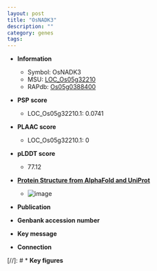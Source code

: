 ```yaml
---
layout: post
title: "OsNADK3"
description: ""
category: genes
tags: 
---
```


* **Information**  
    + Symbol: OsNADK3  
    + MSU: [LOC_Os05g32210](http://rice.plantbiology.msu.edu/cgi-bin/ORF_infopage.cgi?orf=LOC_Os05g32210)  
    + RAPdb: [Os05g0388400](http://rapdb.dna.affrc.go.jp/viewer/gbrowse_details/irgsp1?name=Os05g0388400)  

* **PSP score**  
    + LOC_Os05g32210.1: 0.0741 

* **PLAAC score**  
    + LOC_Os05g32210.1: 0 

* **pLDDT score**
    + 77.12

* **[Protein Structure from AlphaFold and UniProt](https://www.uniprot.org/uniprotkb/Q60E60/entry#structure)**
    + ![image](https://ricepsp.github.io/images/Q6/AF-Q60E60-F1.png)

* **Publication**  

* **Genbank accession number**  

* **Key message**  

* **Connection**  

[//]: # * **Key figures**  


